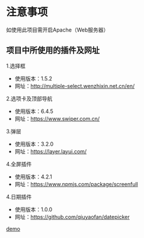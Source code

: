 # 注意事项

如使用此项目需开启Apache（Web服务器）

## 项目中所使用的插件及网址

1.选择框
- 使用版本：1.5.2
- 网址：http://multiple-select.wenzhixin.net.cn/en/

2.选项卡及顶部导航
- 使用版本：6.4.5
- 网址：https://www.swiper.com.cn/

3.弹层
- 使用版本：3.2.0
- 网址：https://layer.layui.com/

4.全屏插件
- 使用版本：4.2.1
- 网址：https://www.npmjs.com/package/screenfull

4.日期插件
- 使用版本：1.0.0
- 网址：https://github.com/qiuyaofan/datepicker

[demo](https://tianying0923.github.io/Js-Background-Management-System/layout.html)